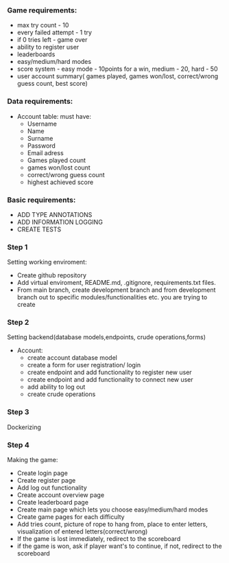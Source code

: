 ### Game requirements:

* max try count - 10
* every failed attempt - 1 try
* if 0 tries left - game over
* ability to register user
* leaderboards
* easy/medium/hard modes
* score system - easy mode - 10points for a win, medium - 20, hard - 50
* user account summary( games played, games won/lost, correct/wrong guess count, best score)

### Data requirements:

* Account table:
    must have:
    * Username
    * Name
    * Surname
    * Password
    * Email adress
    * Games played count
    * games won/lost count
    * correct/wrong guess count 
    * highest achieved score

### Basic requirements:

* ADD TYPE ANNOTATIONS
* ADD INFORMATION LOGGING
* CREATE TESTS


### Step 1
Setting working enviroment:

* Create github repository
* Add virtual enviroment, README.md, .gitignore, requirements.txt files.
* From main branch, create development branch
  and from development branch out to specific modules/functionalities etc.
  you are trying to create

### Step 2
Setting backend(database models,endpoints, crude operations,forms)

* Account:
    * create account database model
    * create a form for user registration/ login
    * create endpoint and add functionality to register new user
    * create endpoint and add functionality to connect new user
    * add ability to log out
    * create crude operations

### Step 3

Dockerizing

### Step 4
Making the game:

* Create login page
* Create register page
* Add log out functionality
* Create account overview page
* Create leaderboard page
* Create main page which lets you choose easy/medium/hard modes
* Create game pages for each difficulty
* Add tries count, picture of rope to hang from, place to enter letters,
  visualization of entered letters(correct/wrong)
* If the game is lost immediately, redirect to the scoreboard
* if the game is won, ask if player want's to continue, if not, redirect to the scoreboard

